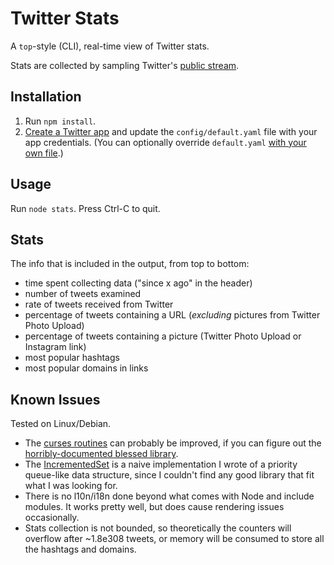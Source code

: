 # Twitter Stats

A `top`-style (CLI), real-time view of Twitter stats.

Stats are collected by sampling Twitter's [public stream](https://dev.twitter.com/docs/streaming-apis/streams/public).

## Installation

1. Run `npm install`.
2. [Create a Twitter app](https://dev.twitter.com/docs/auth/tokens-devtwittercom) and update the `config/default.yaml` file with your app credentials. (You can optionally override `default.yaml` [with your own file](http://lorenwest.github.io/node-config/latest/index.html).)

## Usage

Run `node stats`. Press Ctrl-C to quit.

## Stats

The info that is included in the output, from top to bottom:

* time spent collecting data ("since x ago" in the header)
* number of tweets examined
* rate of tweets received from Twitter
* percentage of tweets containing a URL (_excluding_ pictures from Twitter Photo Upload)
* percentage of tweets containing a picture (Twitter Photo Upload or Instagram link)
* most popular hashtags
* most popular domains in links

## Known Issues

Tested on Linux/Debian.

* The [curses routines](lib/formatter.js) can probably be improved, if you can figure out the [horribly-documented blessed library](https://github.com/chjj/blessed).
* The [IncrementedSet](lib/incremented-set.js) is a naive implementation I wrote of a priority queue-like data structure, since I couldn't find any good library that fit what I was looking for.
* There is no l10n/i18n done beyond what comes with Node and include modules. It works pretty well, but does cause rendering issues occasionally.
* Stats collection is not bounded, so theoretically the counters will overflow after ~1.8e308 tweets, or memory will be consumed to store all the hashtags and domains.
